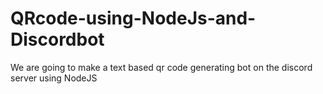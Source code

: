 # QRcode-using-NodeJs-and-Discordbot
We are going to make a text based qr code generating bot on the discord server using NodeJS
